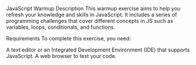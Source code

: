 JavaScript Warmup
Description
This warmup exercise aims to help you refresh your knowledge and skills in JavaScript. It includes a series of programming challenges that cover different concepts in JS such as variables, loops, conditionals, and functions.

Requirements
To complete this exercise, you need:

A text editor or an Integrated Development Environment (IDE) that supports JavaScript.
A web browser to test your code.

